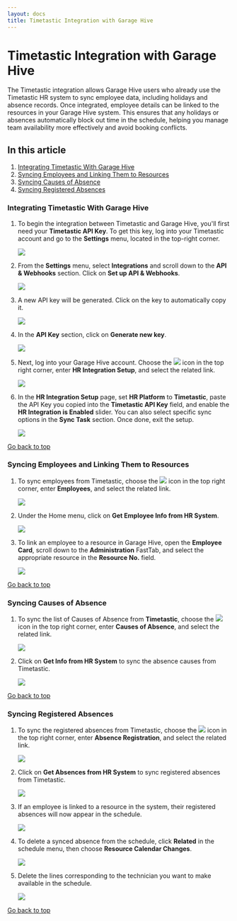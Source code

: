 ```yaml
---
layout: docs
title: Timetastic Integration with Garage Hive
---
```


<a name="top"></a>

# Timetastic Integration with Garage Hive
The Timetastic integration allows Garage Hive users who already use the Timetastic HR system to sync employee data, including holidays and absence records. Once integrated, employee details can be linked to the resources in your Garage Hive system. This ensures that any holidays or absences automatically block out time in the schedule, helping you manage team availability more effectively and avoid booking conflicts.

## In this article
1. [Integrating Timetastic With Garage Hive](#integrating-timetastic-with-garage-hive)
2. [Syncing Employees and Linking Them to Resources](#syncing-employees-and-linking-them-to-resources)
3. [Syncing Causes of Absence](#syncing-causes-of-absence)
4. [Syncing Registered Absences](#syncing-registered-absences)

### Integrating Timetastic With Garage Hive
1. To begin the integration between Timetastic and Garage Hive, you'll first need your **Timetastic API Key**. To get this key, log into your Timetastic account and go to the **Settings** menu, located in the top-right corner.

   ![](media/garagehive-timetastic-integration1.png)

2. From the **Settings** menu, select **Integrations** and scroll down to the **API & Webhooks** section. Click on **Set up API & Webhooks**.

   ![](media/garagehive-timetastic-integration2.png)

3. A new API key will be generated. Click on the key to automatically copy it.

   ![](media/garagehive-timetastic-integration6.png)

4. In the **API Key** section, click on **Generate new key**. 

   ![](media/garagehive-timetastic-integration3.png)

5. Next, log into your Garage Hive account. Choose the ![](media/search_icon.png) icon in the top right corner, enter **HR Integration Setup**, and select the related link.

   ![](media/garagehive-timetastic-integration4.png)

6. In the **HR Integration Setup** page, set **HR Platform** to **Timetastic**, paste the API Key you copied into the **Timetastic API Key** field, and enable the **HR Integration is Enabled** slider. You can also select specific sync options in the **Sync Task** section. Once done, exit the setup.

   ![](media/garagehive-timetastic-integration5.png)


[Go back to top](#top)

### Syncing Employees and Linking Them to Resources
1. To sync employees from Timetastic, choose the ![](media/search_icon.png) icon in the top right corner, enter **Employees**, and select the related link.

   ![](media/garagehive-timetastic-employee-data-sync1.png)

2. Under the Home menu, click on **Get Employee Info from HR System**.

   ![](media/garagehive-timetastic-employee-data-sync2.png)

3. To link an employee to a resource in Garage Hive, open the **Employee Card**, scroll down to the **Administration** FastTab, and select the appropriate resource in the **Resource No.** field.

   ![](media/garagehive-timetastic-employee-data-sync3.png)


[Go back to top](#top)

### Syncing Causes of Absence
1. To sync the list of Causes of Absence from **Timetastic**, choose the ![](media/search_icon.png) icon in the top right corner, enter **Causes of Absence**, and select the related link.

   ![](media/garagehive-timetastic-causes-of-absence1.png)

2. Click on **Get Info from HR System** to sync the absence causes from Timetastic.

   ![](media/garagehive-timetastic-causes-of-absence2.png)


[Go back to top](#top)

### Syncing Registered Absences
1. To sync the registered absences from Timetastic, choose the ![](media/search_icon.png) icon in the top right corner, enter **Absence Registration**, and select the related link.

   ![](media/garagehive-timetastic-absence-registration1.png)

2. Click on **Get Absences from HR System** to sync registered absences from Timetastic.

   ![](media/garagehive-timetastic-absence-registration2.png)

3. If an employee is linked to a resource in the system, their registered absences will now appear in the schedule.

   ![](media/garagehive-timetastic-absence-registration3.png)

4. To delete a synced absence from the schedule, click **Related** in the schedule menu, then choose **Resource Calendar Changes**.

   ![](media/garagehive-timetastic-absence-registration4.png)

5. Delete the lines corresponding to the technician you want to make available in the schedule.

   ![](media/garagehive-timetastic-absence-registration5.png)


[Go back to top](#top)
